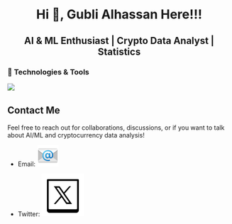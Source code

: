 <h1 align="center">

Hi 👋, Gubli Alhassan Here!!!

</h1>

<h2 align="center">

AI & ML Enthusiast \| Crypto Data Analyst \| Statistics

</h2>

### 🧰 **Technologies & Tools**

<p align="center">

<a href="https://skillicons.dev"> <img src="https://skillicons.dev/icons?i=python,r,pytorch,anaconda,bash,git,linux,md,sklearn,ubuntu,tensorflow,sqlite,postgres,keras,polars"/> </a>

</p>

## Contact Me

Feel free to reach out for collaborations, discussions, or if you want to talk about AI/ML and cryptocurrency data analysis!

-   Email: [![Mail](images/email.png)](https://app.tuta.com/mail/)

-   Twitter: [![X](images/x.svg)](https://x.com/gublix)
